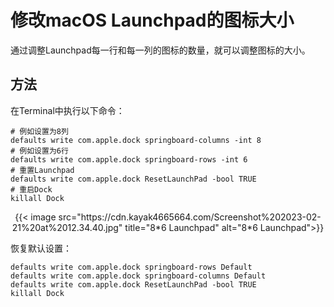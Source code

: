 # 修改macOS Launchpad的图标大小

通过调整Launchpad每一行和每一列的图标的数量，就可以调整图标的大小。
<!--more-->

## 方法

在Terminal中执行以下命令：
``` shell
# 例如设置为8列
defaults write com.apple.dock springboard-columns -int 8
# 例如设置为6行
defaults write com.apple.dock springboard-rows -int 6
# 重置Launchpad
defaults write com.apple.dock ResetLaunchPad -bool TRUE
# 重启Dock
killall Dock
```

<div align="center">
{{< image src="https://cdn.kayak4665664.com/Screenshot%202023-02-21%20at%2012.34.40.jpg" title="8*6 Launchpad" alt="8*6 Launchpad">}}
</div>

恢复默认设置：
``` shell
defaults write com.apple.dock springboard-rows Default
defaults write com.apple.dock springboard-columns Default
defaults write com.apple.dock ResetLaunchPad -bool TRUE
killall Dock
```
